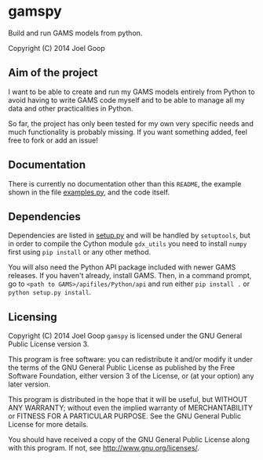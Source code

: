 # gamspy

Build and run GAMS models from python.

Copyright (C) 2014 Joel Goop

## Aim of the project

I want to be able to create and run my GAMS models entirely from Python to avoid having to write GAMS code myself and to be able to manage all my data and other practicalities in Python.

So far, the project has only been tested for my own very specific needs and much functionality is probably missing. If you want something added, feel free to fork or add an issue!

## Documentation

There is currently no documentation other than this `README`, the example shown in the file [examples.py](examples.py), and the code itself.

## Dependencies

Dependencies are listed in [setup.py](setup.py) and will be handled by `setuptools`, but in order to compile the Cython module `gdx_utils` you need to install `numpy` first using `pip install` or any other method. 

You will also need the Python API package included with newer GAMS releases. If you haven't already, install GAMS. Then, in a command prompt, go to `<path to GAMS>/apifiles/Python/api` and run either `pip install .` or `python setup.py install`.

## Licensing 

Copyright (C) 2014 Joel Goop
`gamspy` is licensed under the GNU General Public License version 3.

This program is free software: you can redistribute it and/or modify
it under the terms of the GNU General Public License as published by
the Free Software Foundation, either version 3 of the License, or
(at your option) any later version.

This program is distributed in the hope that it will be useful,
but WITHOUT ANY WARRANTY; without even the implied warranty of
MERCHANTABILITY or FITNESS FOR A PARTICULAR PURPOSE.  See the
GNU General Public License for more details.

You should have received a copy of the GNU General Public License
along with this program.  If not, see <http://www.gnu.org/licenses/>.